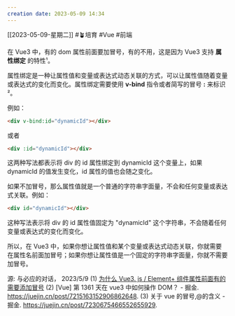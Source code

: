 ```yaml
---
creation date: 2023-05-09 14:34 
---
```

 [[2023-05-09-星期二]]  #🪴培育  #Vue #前端

在 Vue3 中，有的 dom 属性前面要加冒号，有的不用，这是因为 Vue3 支持 **属性绑定** 的特性¹。

属性绑定是一种让属性值和变量或表达式动态关联的方式，可以让属性值随着变量或表达式的变化而变化。属性绑定需要使用 **v-bind** 指令或者简写的冒号 **:** 来标识²。

例如：

```html
<div v-bind:id="dynamicId"></div>
```

或者

```html
<div :id="dynamicId"></div>
```

这两种写法都表示将 div 的 id 属性绑定到 dynamicId 这个变量上，如果 dynamicId 的值发生变化，id 属性的值也会随之变化。

如果不加冒号，那么属性值就是一个普通的字符串字面量，不会和任何变量或表达式关联。例如：

```html
<div id="dynamicId"></div>
```

这种写法表示将 div 的 id 属性值固定为 "dynamicId" 这个字符串，不会随着任何变量或表达式的变化而变化。

所以，在 Vue3 中，如果你想让属性值和某个变量或表达式动态关联，你就需要在属性名前面加冒号；如果你想让属性值是一个固定的字符串字面量，你就不需要加冒号。

源: 与必应的对话， 2023/5/9
(1) [为什么 Vue3. js / Element+ 组件属性前面有的需要添加冒号](https://blog.csdn.net/WLNMYR/article/details/123338084.)
(2) [Vue] 第 1361 天在 vue3 中如何操作 DOM？ - 掘金. https://juejin.cn/post/7215163152906862648.
(3) 关于 vue 的冒号,@的含义 - 掘金. https://juejin.cn/post/7230675466552655929.







